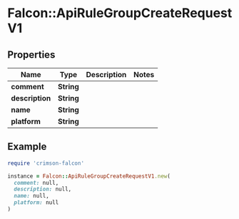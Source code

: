# Falcon::ApiRuleGroupCreateRequestV1

## Properties

| Name | Type | Description | Notes |
| ---- | ---- | ----------- | ----- |
| **comment** | **String** |  |  |
| **description** | **String** |  |  |
| **name** | **String** |  |  |
| **platform** | **String** |  |  |

## Example

```ruby
require 'crimson-falcon'

instance = Falcon::ApiRuleGroupCreateRequestV1.new(
  comment: null,
  description: null,
  name: null,
  platform: null
)
```

